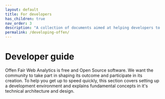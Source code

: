 ```yaml
---
layout: default
title: For developers
has_children: true
nav_order: 3
description: "A collection of documents aimed at helping developers to contribute to Offen Fair Web Analytics."
permalink: /developing-offen/
---
```


<!--
Copyright 2020 - Offen Authors <hioffen@posteo.de>
SPDX-License-Identifier: Apache-2.0
-->

# Developer guide

Offen Fair Web Analytics is free and Open Source software. We want the community to take part in shaping its outcome and participate in its creation. To help you get up to speed quickly, this section covers setting up a development environment and explains fundamental concepts in it's technical architecture and design.
